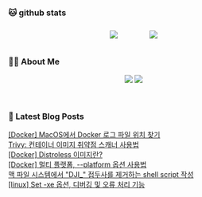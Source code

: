 
###  🐱 github stats  

<div id="main" align="center">
    <img src="https://github-readme-stats.vercel.app/api?username=peterica&count_private=true&show_icons=true&theme=radical"
        style="height: auto; margin-left: 20px; margin-right: 20px; padding: 10px;"/>
    <img src="https://github-readme-stats.vercel.app/api/top-langs/?username=peterica&layout=compact"   
        style="height: auto; margin-left: 20px; margin-right: 20px; padding: 10px;"/>
</div>

###  💁‍♀️ About Me  
<p align="center">
    <a href="https://peterica.tistory.com/"><img src="https://img.shields.io/badge/Blog-FF5722?style=flat-square&logo=Blogger&logoColor=white"/></a>
    <a href="mailto:ilovefran.ofm@gmail.com"><img src="https://img.shields.io/badge/Gmail-d14836?style=flat-square&logo=Gmail&logoColor=white&link=ilovefran.ofm@gmail.com"/></a>
</p>

<br>

### 📕 Latest Blog Posts   

<a href ="https://peterica.tistory.com/852"> [Docker] MacOS에서 Docker 로그 파일 위치 찾기 </a> <br>
<a href ="https://peterica.tistory.com/850"> Trivy: 컨테이너 이미지 취약점 스캐너 사용법 </a> <br>
<a href ="https://peterica.tistory.com/849"> [Docker] Distroless 이미지란? </a> <br>
<a href ="https://peterica.tistory.com/848"> [Docker] 멀티 플랫폼, --platform 옵션 사용법 </a> <br>
<a href ="https://peterica.tistory.com/847"> 맥 파일 시스템에서 &quot;DJI_&quot; 접두사를 제거하는 shell script 작성 </a> <br>
<a href ="https://peterica.tistory.com/846"> [linux] Set -xe 옵션, 디버깅 및 오류 처리 기능 </a> <br>
